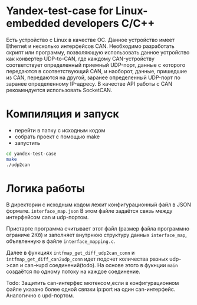 # Yandex-test-case for Linux-embedded developers C/C++
Есть устройство с Linux в качестве ОС. Данное устройство имеет Ethernet и несколько интерфейсов CAN. Необходимо разработать скрипт или программу, позволяющую использовать данное устройство как конвертер UDP-to-CAN, где каждому CAN-устройству соответствует определенный приемный UDP-порт, данные с которого передаются в соответствующий CAN, и наоборот, данные, пришедшие из CAN, передаются на другой, заранее определенный UDP-порт по заранее определенному IP-адресу. В качестве API работы с CAN рекомендуется использовать SocketCAN.


# Компиляция и запуск
 
 - перейти в папку с исходным кодом
 - собрать проект с помощью make
 - запустить

```sh
cd yandex-test-case
make
./udp2can
```

# Логика работы

В директории с исходным кодом лежит конфигурационный файл в JSON формате. `interface_map.json`
В этом  файле задаётся связь между интерфейсом can и udp-портом.

Пристарте программа считывает этот файл (размер файла программно ограниче 2Кб) и заполняет внутрнюю структуру данных 
`interface_map`, объявленную в файле `interface_mapping.c`. 

Далее в функциях `intfmap_get_diff_udp2can_conn`  и `intfmap_get_diff_can2udp_conn` идет подсчет количества разных udp->can и can->upd соединений(todo).
На основе этого в фукнции `main` создаётся по одному потоку на каждое соединение.

Todo:
Защитить can-интерфес мютексом,если в конфигурационном файле указано более одной связки ip:port на один can-интерфейс. Аналогично с upd-портом.
